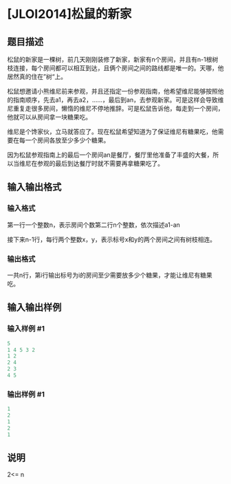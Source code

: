 # [JLOI2014]松鼠的新家

## 题目描述

松鼠的新家是一棵树，前几天刚刚装修了新家，新家有n个房间，并且有n-1根树枝连接，每个房间都可以相互到达，且俩个房间之间的路线都是唯一的。天哪，他居然真的住在”树“上。

松鼠想邀请小熊维尼前来参观，并且还指定一份参观指南，他希望维尼能够按照他的指南顺序，先去a1，再去a2，......，最后到an，去参观新家。可是这样会导致维尼重复走很多房间，懒惰的维尼不停地推辞。可是松鼠告诉他，每走到一个房间，他就可以从房间拿一块糖果吃。

维尼是个馋家伙，立马就答应了。现在松鼠希望知道为了保证维尼有糖果吃，他需要在每一个房间各放至少多少个糖果。

因为松鼠参观指南上的最后一个房间an是餐厅，餐厅里他准备了丰盛的大餐，所以当维尼在参观的最后到达餐厅时就不需要再拿糖果吃了。

## 输入输出格式

### 输入格式

第一行一个整数n，表示房间个数第二行n个整数，依次描述a1-an

接下来n-1行，每行两个整数x，y，表示标号x和y的两个房间之间有树枝相连。

### 输出格式

一共n行，第i行输出标号为i的房间至少需要放多少个糖果，才能让维尼有糖果吃。

## 输入输出样例

### 输入样例 #1

```cpp
5
1 4 5 3 2
1 2
2 4
2 3
4 5
```


### 输出样例 #1

```cpp
1
2
1
2
1
```


## 说明

2<= n 

